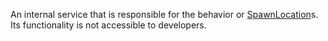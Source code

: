 An internal service that is responsible for the behavior or [SpawnLocation](https://developer.roblox.com/en-us/api-reference/class/SpawnLocation)s. Its functionality is not accessible to developers.